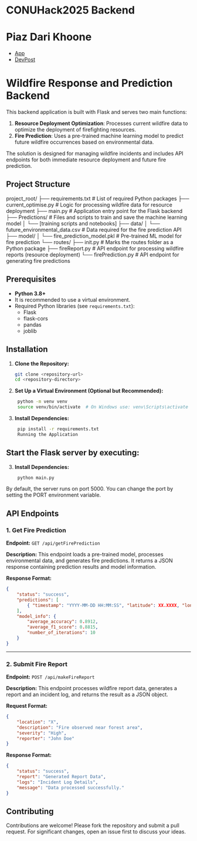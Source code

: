 # CONUHack2025 Backend
# Piaz Dari Khoone

 * [App](https://github.com/alireza12t/ConUHack2025-Quebec-Firefighters-iOS-App)
 * [DevPost](https://devpost.com/software/quebec-firefighters?ref_content=user-portfolio&ref_feature=in_progress)

# Wildfire Response and Prediction Backend

This backend application is built with Flask and serves two main functions:  
1. **Resource Deployment Optimization**: Processes current wildfire data to optimize the deployment of firefighting resources.  
2. **Fire Prediction**: Uses a pre-trained machine learning model to predict future wildfire occurrences based on environmental data.

The solution is designed for managing wildfire incidents and includes API endpoints for both immediate resource deployment and future fire prediction.

## Project Structure

project_root/ 
├── requirements.txt # List of required Python packages 
├── current_optimise.py # Logic for processing wildfire data for resource deployment 
├── main.py # Application entry point for the Flask backend 
├── Predictions/ # Files and scripts to train and save the machine learning model 
│ └── [training scripts and notebooks] 
├── data/ 
│ └── future_environmental_data.csv # Data required for the fire prediction API 
├── model/ 
│ └── fire_prediction_model.pkl # Pre-trained ML model for fire prediction 
└── routes/ 
├── init.py # Marks the routes folder as a Python package 
├── fireReport.py # API endpoint for processing wildfire reports (resource deployment) 
└── firePrediction.py # API endpoint for generating fire predictions

## Prerequisites

- **Python 3.8+**
- It is recommended to use a virtual environment.
- Required Python libraries (see `requirements.txt`):
  - Flask
  - flask-cors
  - pandas
  - joblib

## Installation

1. **Clone the Repository:**

   ```bash
   git clone <repository-url>
   cd <repository-directory>
2. **Set Up a Virtual Environment (Optional but Recommended):**

   ```bash
    python -m venv venv
    source venv/bin/activate  # On Windows use: venv\Scripts\activate


3. **Install Dependencies:**

   ```bash
    pip install -r requirements.txt
    Running the Application

## Start the Flask server by executing:
3. **Install Dependencies:**

   ```bash
    python main.py

By default, the server runs on port 5000. You can change the port by setting the PORT environment variable.

## API Endpoints

### 1. Get Fire Prediction
**Endpoint:** `GET /api/getFirePrediction`

**Description:**
This endpoint loads a pre-trained model, processes environmental data, and generates fire predictions. It returns a JSON response containing prediction results and model information.

**Response Format:**
```json
{
    "status": "success",
    "predictions": [
        { "timestamp": "YYYY-MM-DD HH:MM:SS", "latitude": XX.XXXX, "longitude": YY.YYYY, "fire_prob": Z.ZZZZ, "fire_severity": "High/Medium/Low" }
    ],
    "model_info": {
        "average_accuracy": 0.8912,
        "average_f1_score": 0.8815,
        "number_of_iterations": 10
    }
}
```

---

### 2. Submit Fire Report
**Endpoint:** `POST /api/makeFireReport`

**Description:**
This endpoint processes wildfire report data, generates a report and an incident log, and returns the result as a JSON object.

**Request Format:**
```json
{
    "location": "X",
    "description": "Fire observed near forest area",
    "severity": "High",
    "reporter": "John Doe"
}
```

**Response Format:**
```json
{
    "status": "success",
    "report": "Generated Report Data",
    "logs": "Incident Log Details",
    "message": "Data processed successfully."
}
```


## Contributing

Contributions are welcome! Please fork the repository and submit a pull request. For significant changes, open an issue first to discuss your ideas.
